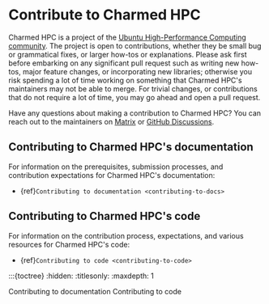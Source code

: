 # Contribute to Charmed HPC

Charmed HPC is a project of the [Ubuntu High-Performance Computing community](https://ubuntu.com/community/governance/teams/hpc). The project is open to contributions, whether they be small bug or grammatical fixes, or larger how-tos or explanations. Please ask first before embarking on any significant pull request such as writing new how-tos, major feature changes, or incorporating new libraries; otherwise you risk spending a lot of time working on something that Charmed HPC's maintainers may not be able to merge. For trivial changes, or contributions that do not require a lot of time, you may go ahead and open a pull request.

Have any questions about making a contribution to Charmed HPC? You can reach out to the maintainers on [Matrix](https://matrix.to/#/#hpc:ubuntu.com) or [GitHub Discussions](https://github.com/orgs/charmed-hpc/discussions/).

## Contributing to Charmed HPC's documentation 

For information on the prerequisites, submission processes, and contribution expectations for Charmed HPC's documentation:

* {ref}`Contributing to documentation <contributing-to-docs>`

## Contributing to Charmed HPC's code

For information on the contribution process, expectations, and various resources for Charmed HPC's code:

* {ref}`Contributing to code <contributing-to-code>`



:::{toctree}
:hidden:
:titlesonly:
:maxdepth: 1

Contributing to documentation <documentation>
Contributing to code <code>

```
